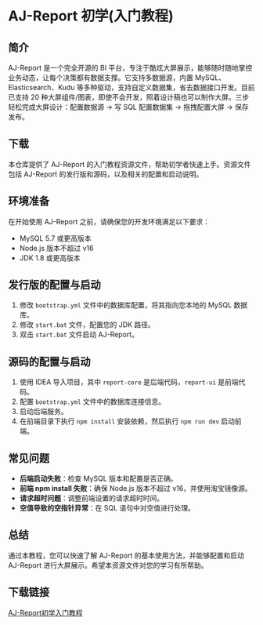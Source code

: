 # AJ-Report 初学(入门教程)

## 简介
AJ-Report 是一个完全开源的 BI 平台，专注于酷炫大屏展示，能够随时随地掌控业务动态，让每个决策都有数据支撑。它支持多数据源，内置 MySQL、Elasticsearch、Kudu 等多种驱动，支持自定义数据集，省去数据接口开发。目前已支持 20 种大屏组件/图表，即使不会开发，照着设计稿也可以制作大屏。三步轻松完成大屏设计：配置数据源 → 写 SQL 配置数据集 → 拖拽配置大屏 → 保存发布。

## 下载
本仓库提供了 AJ-Report 的入门教程资源文件，帮助初学者快速上手。资源文件包括 AJ-Report 的发行版和源码，以及相关的配置和启动说明。

## 环境准备
在开始使用 AJ-Report 之前，请确保您的开发环境满足以下要求：
- MySQL 5.7 或更高版本
- Node.js 版本不超过 v16
- JDK 1.8 或更高版本

## 发行版的配置与启动
1. 修改 `bootstrap.yml` 文件中的数据库配置，将其指向您本地的 MySQL 数据库。
2. 修改 `start.bat` 文件，配置您的 JDK 路径。
3. 双击 `start.bat` 文件启动 AJ-Report。

## 源码的配置与启动
1. 使用 IDEA 导入项目，其中 `report-core` 是后端代码，`report-ui` 是前端代码。
2. 配置 `bootstrap.yml` 文件中的数据库连接信息。
3. 启动后端服务。
4. 在前端目录下执行 `npm install` 安装依赖，然后执行 `npm run dev` 启动前端。

## 常见问题
- **后端启动失败**：检查 MySQL 版本和配置是否正确。
- **前端 npm install 失败**：确保 Node.js 版本不超过 v16，并使用淘宝镜像源。
- **请求超时问题**：调整前端设置的请求超时时间。
- **空值导致的空指针异常**：在 SQL 语句中对空值进行处理。

## 总结
通过本教程，您可以快速了解 AJ-Report 的基本使用方法，并能够配置和启动 AJ-Report 进行大屏展示。希望本资源文件对您的学习有所帮助。

## 下载链接

[AJ-Report初学入门教程](https://pan.quark.cn/s/d3e6c58d5d60)